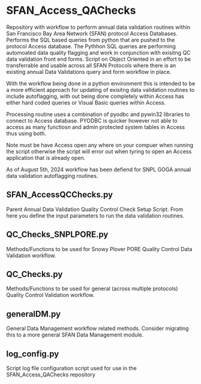 # SFAN_Access_QAChecks
Repository with workflow to perform annual data validation routines within San Francisco Bay Area Network (SFAN) protocol Access Databases.  Performs the SQL based queries from python that are pushed to the protocol Access database.  The Pythhon SQL queries are performing automoated data quality flagging and work in conjunction with exisitng QC data validation front end forms.  Script on Object Oriented in an effort to be transferrable and usable across all SFAN Protocols where there is an existing annual Data Validations query and form workflow in place.  

With the workflow being done in a python environment this is intended to be a more efficient approach for updating of exisitng data validation routines to include autoflagging, with out being done completely within Access has either hard coded queries or Visual Basic queries within Access.  

Processing routine uses a combination of pyodbc and pywin32 libraries to connect to Access database.  PYODBC is quicker however not able to access as many functiosn and admin protected system tables in Access thus using both.  

Note must be have Access open any where on your compuer when running the script otherwise the script will error out when tyring to open an Access application that is already open.

As of August 5th, 2024 workflow has been defiend for SNPL GOGA annual data validation autoflagging routines.  


## SFAN_AccessQCChecks.py
Parent Annual Data Validation Quality Control Check Setup Script. From here you define the input parameters to run the 
data validation routines.

## QC_Checks_SNPLPORE.py
Methods/Functions to be used for Snowy Plover PORE Quality Control Data Validation workflow.

## QC_Checks.py
Methods/Functions to be used for general (across multiple protocols) Quality Control Validation workflow.

## generalDM.py
General Data Management workflow related methods.  Consider migrating this to a more general SFAN Data Management module.

## log_config.py
Script log file configuration script used for use in the SFAN_Access_QAChecks repository

